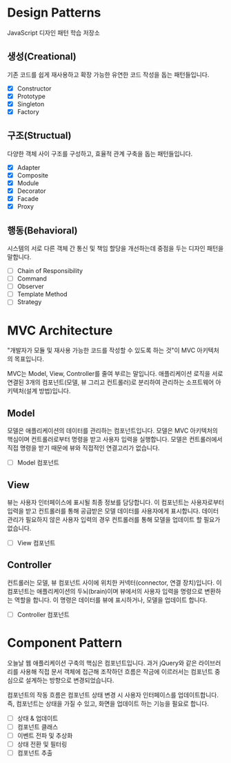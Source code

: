 # Design Patterns

JavaScript 디자인 패턴 학습 저장소

## 생성(Creational)

기존 코드를 쉽게 재사용하고 확장 가능한 유연한 코드 작성을 돕는 패턴들입니다.

- [x] Constructor
- [x] Prototype
- [x] Singleton
- [x] Factory

## 구조(Structual)

다양한 객체 사이 구조를 구성하고, 효율적 관계 구축을 돕는 패턴들입니다.

- [x] Adapter
- [x] Composite
- [x] Module
- [x] Decorator
- [x] Facade
- [x] Proxy

## 행동(Behavioral)

시스템의 서로 다른 객체 간 통신 및 책임 할당을 개선하는데 중점을 두는 디자인 패턴을 말합니다.

- [ ] Chain of Responsibility
- [ ] Command
- [ ] Observer
- [ ] Template Method
- [ ] Strategy

# MVC Architecture

"개발자가 모듈 및 재사용 가능한 코드를 작성할 수 있도록 하는 것"이 MVC 아키텍처의 목표입니다.

MVC는 Model, View, Controller를 줄여 부르는 말입니다. 애플리케이션 로직을 서로 연결된
3개의 컴포넌트(모델, 뷰 그리고 컨트롤러)로 분리하여 관리하는 소프트웨어 아키텍처(설계 방법)입니다.

## Model

모델은 애플리케이션의 데이터를 관리하는 컴포넌트입니다. 모델은 MVC 아키텍처의 핵심이며
컨트롤러로부터 명령을 받고 사용자 입력을 실행합니다. 모델은 컨트롤러에서 직접 명령을 받기 때문에
뷰와 직접적인 연결고리가 없습니다.

- [ ] Model 컴포넌트

## View

뷰는 사용자 인터페이스에 표시될 최종 정보를 담당합니다. 이 컴포넌트는 사용자로부터 입력을 받고
컨트롤러를 통해 공급받은 모델 데이터를 사용자에게 표시합니다. 데이터 관리가 필요하지 않은
사용자 입력의 경우 컨트롤러를 통해 모델을 업데이트 할 필요가 없습니다.

- [ ] View 컴포넌트

## Controller

컨트롤러는 모델, 뷰 컴포넌트 사이에 위치한 커넥터(connector, 연결 장치)입니다.
이 컴포넌트는 애플리케이션의 두뇌(brain)이며 뷰에서의 사용자 입력을 명령으로 변환하는 역할을 합니다.
이 명령은 데이터를 뷰에 표시하거나, 모델을 업데이트 합니다.

- [ ] Controller 컴포넌트

# Component Pattern

오늘날 웹 애플리케이션 구축의 핵심은 컴포넌트입니다. 과거 jQuery와 같은 라이브러리를 사용해
직접 문서 객체에 접근해 조작하던 흐름은 작금에 이르러서는 컴포넌트 중심으로 설계하는 방향으로 변경되었습니다.

컴포넌트의 작동 흐름은 컴포넌트 상태 변경 시 사용자 인터페이스를 업데이트합니다.
즉, 컴포넌트는 상태을 가질 수 있고, 화면을 업데이트 하는 기능을 필요로 합니다.

- [ ] 상태 & 업데이트
- [ ] 컴포넌트 클래스
- [ ] 이벤트 전파 및 추상화
- [ ] 상태 전환 및 필터링
- [ ] 컴포넌트 추출
